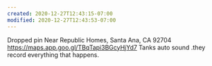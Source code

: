 ```yaml
---
created: 2020-12-27T12:43:15-07:00
modified: 2020-12-27T12:43:53-07:00
---
```


Dropped pin
Near Republic Homes, Santa Ana, CA 92704
https://maps.app.goo.gl/TBqTapi3BGcyHjYd7
Tanks auto sound .they record everything that happens.